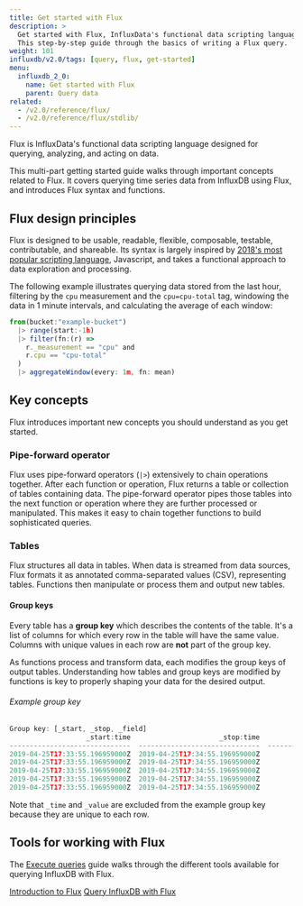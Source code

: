 ```yaml
---
title: Get started with Flux
description: >
  Get started with Flux, InfluxData's functional data scripting language.
  This step-by-step guide through the basics of writing a Flux query.
weight: 101
influxdb/v2.0/tags: [query, flux, get-started]
menu:
  influxdb_2_0:
    name: Get started with Flux
    parent: Query data
related:
  - /v2.0/reference/flux/
  - /v2.0/reference/flux/stdlib/
---
```


Flux is InfluxData's functional data scripting language designed for querying,
analyzing, and acting on data.

This multi-part getting started guide walks through important concepts related to Flux.
It covers querying time series data from InfluxDB using Flux, and introduces Flux syntax and functions.

## Flux design principles
Flux is designed to be usable, readable, flexible, composable, testable, contributable, and shareable.
Its syntax is largely inspired by [2018's most popular scripting language](https://insights.stackoverflow.com/survey/2018#technology),
Javascript, and takes a functional approach to data exploration and processing.

The following example illustrates querying data stored from the last hour,
filtering by the `cpu` measurement and the `cpu=cpu-total` tag, windowing the data in 1 minute intervals,
and calculating the average of each window:

```js
from(bucket:"example-bucket")
  |> range(start:-1h)
  |> filter(fn:(r) =>
    r._measurement == "cpu" and
    r.cpu == "cpu-total"
  )
  |> aggregateWindow(every: 1m, fn: mean)
```

## Key concepts
Flux introduces important new concepts you should understand as you get started.

### Pipe-forward operator
Flux uses pipe-forward operators (`|>`) extensively to chain operations together.
After each function or operation, Flux returns a table or collection of tables containing data.
The pipe-forward operator pipes those tables into the next function or operation where
they are further processed or manipulated.
This makes it easy to chain together functions to build sophisticated queries.

### Tables
Flux structures all data in tables.
When data is streamed from data sources, Flux formats it as annotated
comma-separated values (CSV), representing tables.
Functions then manipulate or process them and output new tables.

#### Group keys
Every table has a **group key** which describes the contents of the table.
It's a list of columns for which every row in the table will have the same value.
Columns with unique values in each row are **not** part of the group key.

As functions process and transform data, each modifies the group keys of output tables.
Understanding how tables and group keys are modified by functions is key to properly
shaping your data for the desired output.

###### Example group key
```js
Group key: [_start, _stop, _field]
                   _start:time                      _stop:time           _field:string                      _time:time                  _value:float
------------------------------  ------------------------------  ----------------------  ------------------------------  ----------------------------
2019-04-25T17:33:55.196959000Z  2019-04-25T17:34:55.196959000Z            used_percent  2019-04-25T17:33:56.000000000Z             65.55318832397461
2019-04-25T17:33:55.196959000Z  2019-04-25T17:34:55.196959000Z            used_percent  2019-04-25T17:34:06.000000000Z             65.52391052246094
2019-04-25T17:33:55.196959000Z  2019-04-25T17:34:55.196959000Z            used_percent  2019-04-25T17:34:16.000000000Z             65.49603939056396
2019-04-25T17:33:55.196959000Z  2019-04-25T17:34:55.196959000Z            used_percent  2019-04-25T17:34:26.000000000Z             65.51754474639893
2019-04-25T17:33:55.196959000Z  2019-04-25T17:34:55.196959000Z            used_percent  2019-04-25T17:34:36.000000000Z              65.536737442016
```

Note that `_time` and `_value` are excluded from the example group key because they
are unique to each row.

## Tools for working with Flux

The [Execute queries](/influxdb/v2.0/query-data/execute-queries) guide walks through
the different tools available for querying InfluxDB with Flux.

<div class="page-nav-btns">
  <a class="btn prev" href="/v2.0/query-data/">Introduction to Flux</a>
  <a class="btn next" href="/v2.0/query-data/get-started/query-influxdb/">Query InfluxDB with Flux</a>
</div>
